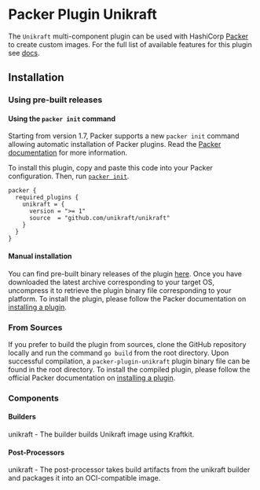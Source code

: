 # Packer Plugin Unikraft
The `Unikraft` multi-component plugin can be used with HashiCorp [Packer](https://www.packer.io)
to create custom images. For the full list of available features for this plugin see [docs](docs).

## Installation

### Using pre-built releases

#### Using the `packer init` command

Starting from version 1.7, Packer supports a new `packer init` command allowing
automatic installation of Packer plugins. Read the
[Packer documentation](https://www.packer.io/docs/commands/init) for more information.

To install this plugin, copy and paste this code into your Packer configuration.
Then, run [`packer init`](https://www.packer.io/docs/commands/init).

```hcl
packer {
  required_plugins {
    unikraft = {
      version = ">= 1"
      source  = "github.com/unikraft/unikraft"
    }
  }
}
```


#### Manual installation

You can find pre-built binary releases of the plugin [here](https://github.com/unikraft/packer-plugin-unikraft/releases).
Once you have downloaded the latest archive corresponding to your target OS,
uncompress it to retrieve the plugin binary file corresponding to your platform.
To install the plugin, please follow the Packer documentation on
[installing a plugin](https://www.packer.io/docs/extending/plugins/#installing-plugins).


### From Sources

If you prefer to build the plugin from sources, clone the GitHub repository
locally and run the command `go build` from the root
directory. Upon successful compilation, a `packer-plugin-unikraft` plugin
binary file can be found in the root directory.
To install the compiled plugin, please follow the official Packer documentation
on [installing a plugin](https://www.packer.io/docs/extending/plugins/#installing-plugins).

### Components

#### Builders

unikraft - The builder builds Unikraft image using Kraftkit.

#### Post-Processors

unikraft - The post-processor takes build artifacts from the unikraft builder and packages it into an OCI-compatible image.
